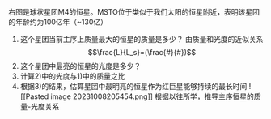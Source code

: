 右图是球状星团M4的恒星。MSTO位于类似于我们太阳的恒星附近，表明该星团的年龄约为100亿年（~130亿）
1) 这个星团当前主序上质量最⼤的恒星的质量是多少？
   由质量和光度的近似关系
   $$\frac{L}{L_s}=(\frac{#}{#})$$
1) 这个星团中最亮的恒星的光度是多少？
2) 计算2)中的光度与1)中的质量之⽐
3) 根据3)的结果，估算星团中最明亮的恒星作为红巨星能够持续的最⻓时间
![[Pasted image 20231008205454.png]]
根据以往所学，推导主序恒星的质量-光度关系